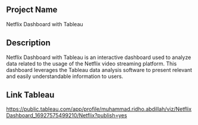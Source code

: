 ## Project Name
Netflix Dashboard with Tableau

## Description
Netflix Dashboard with Tableau is an interactive dashboard used to analyze data related to the usage of the Netflix video streaming platform. This dashboard leverages the Tableau data analysis software to present relevant and easily understandable information to users.

## Link Tableau
https://public.tableau.com/app/profile/muhammad.ridho.abdillah/viz/NetflixDashboard_16927575499210/Netflix?publish=yes
